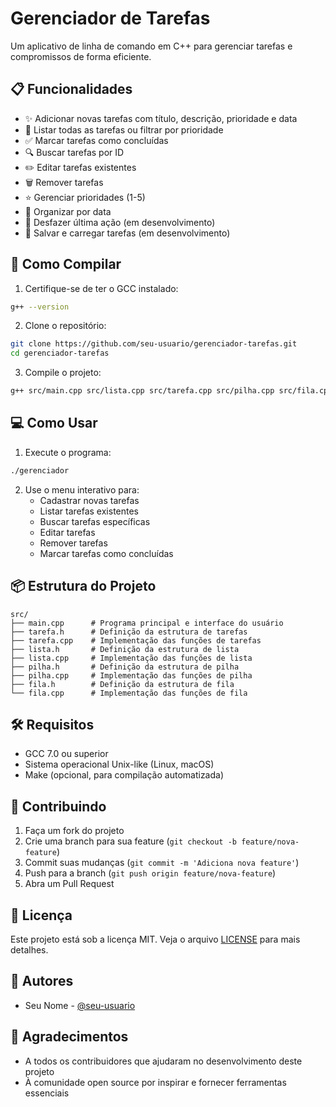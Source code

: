 # Gerenciador de Tarefas

Um aplicativo de linha de comando em C++ para gerenciar tarefas e compromissos de forma eficiente.

## 📋 Funcionalidades

- ✨ Adicionar novas tarefas com título, descrição, prioridade e data
- 📝 Listar todas as tarefas ou filtrar por prioridade
- ✅ Marcar tarefas como concluídas
- 🔍 Buscar tarefas por ID
- ✏️ Editar tarefas existentes
- 🗑️ Remover tarefas
- ⭐ Gerenciar prioridades (1-5)
- 📅 Organizar por data
- 🔄 Desfazer última ação (em desenvolvimento)
- 💾 Salvar e carregar tarefas (em desenvolvimento)

## 🚀 Como Compilar

1. Certifique-se de ter o GCC instalado:

```bash
g++ --version
```

2. Clone o repositório:

```bash
git clone https://github.com/seu-usuario/gerenciador-tarefas.git
cd gerenciador-tarefas
```

3. Compile o projeto:

```bash
g++ src/main.cpp src/lista.cpp src/tarefa.cpp src/pilha.cpp src/fila.cpp -o gerenciador
```

## 💻 Como Usar

1. Execute o programa:

```bash
./gerenciador
```

2. Use o menu interativo para:
   - Cadastrar novas tarefas
   - Listar tarefas existentes
   - Buscar tarefas específicas
   - Editar tarefas
   - Remover tarefas
   - Marcar tarefas como concluídas

## 📦 Estrutura do Projeto

```
src/
├── main.cpp      # Programa principal e interface do usuário
├── tarefa.h      # Definição da estrutura de tarefas
├── tarefa.cpp    # Implementação das funções de tarefas
├── lista.h       # Definição da estrutura de lista
├── lista.cpp     # Implementação das funções de lista
├── pilha.h       # Definição da estrutura de pilha
├── pilha.cpp     # Implementação das funções de pilha
├── fila.h        # Definição da estrutura de fila
└── fila.cpp      # Implementação das funções de fila
```

## 🛠️ Requisitos

- GCC 7.0 ou superior
- Sistema operacional Unix-like (Linux, macOS)
- Make (opcional, para compilação automatizada)

## 🤝 Contribuindo

1. Faça um fork do projeto
2. Crie uma branch para sua feature (`git checkout -b feature/nova-feature`)
3. Commit suas mudanças (`git commit -m 'Adiciona nova feature'`)
4. Push para a branch (`git push origin feature/nova-feature`)
5. Abra um Pull Request

## 📝 Licença

Este projeto está sob a licença MIT. Veja o arquivo [LICENSE](LICENSE) para mais detalhes.

## 👥 Autores

- Seu Nome - [@seu-usuario](https://github.com/seu-usuario)

## 🙏 Agradecimentos

- A todos os contribuidores que ajudaram no desenvolvimento deste projeto
- À comunidade open source por inspirar e fornecer ferramentas essenciais
